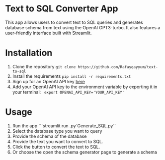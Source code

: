 # Text to SQL Converter App
This app allows users to convert text to SQL queries and generates database schema from text using the OpenAI GPT3-turbo. It also features a user-friendly interface built with Streamlit. 

# Installation
1. Clone the repository
```git clone https://github.com/Rafayqayyum/text-to-sql```
2. Install the requirements
```pip install -r requirements.txt```
3. Sign up for an OpenAI API key [here](https://platform.openai.com/signup/)
4. Add your OpenAI API key to the environment variable by exporting it in your terminal:
``` export OPENAI_API_KEY='YOUR_API_KEY'```

# Usage
1. Run the app
```streamlit run .py`Generate_SQL.py``
2. Select the database type you want to query
3. Provide the schema of the database
4. Provide the text you want to convert to SQL.
5. Click the button to convert the text to SQL.
6. Or choose the open the schema generator page to generate a schema


